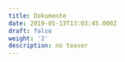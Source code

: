 ```yaml
---
title: Dokumente
date: 2019-05-13T13:03:45.000Z
draft: false
weight: '2'
description: no teaser
---
```

